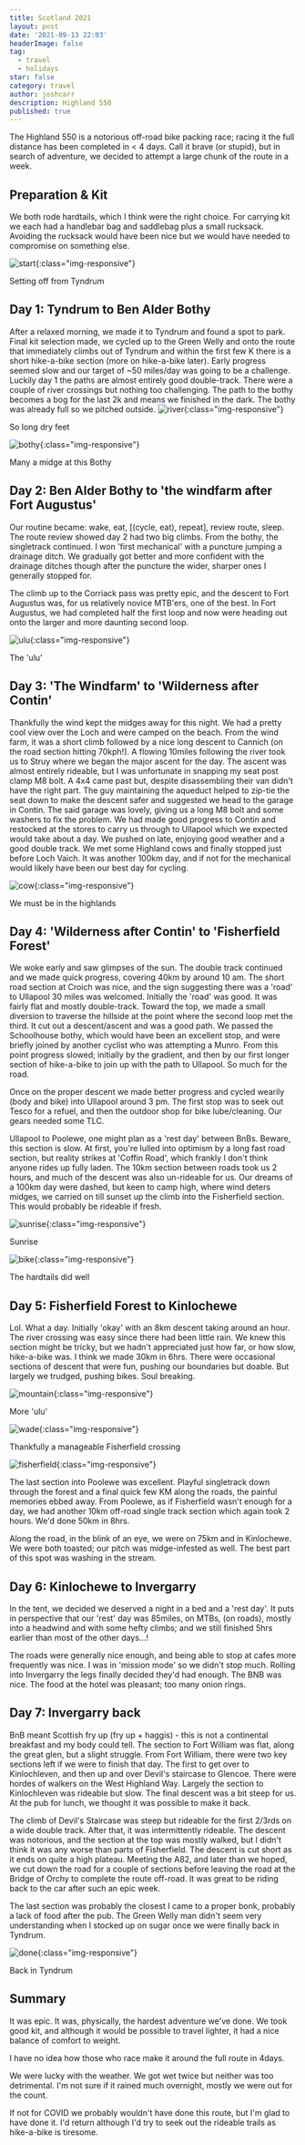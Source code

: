```yaml
---
title: Scotland 2021
layout: post
date: '2021-09-13 22:03'
headerImage: false
tag:
  - travel
  - holidays
star: false
category: travel
author: joshcarr
description: Highland 550
published: true
---
```

<div markdown="1" class="contentCont" id="scroll">

The Highland 550 is a notorious off-road bike packing race; racing it the full distance has been completed in < 4 days. Call it brave (or stupid), but in search of adventure, we decided to attempt a large chunk of the route in a week.

## Preparation & Kit
We both rode hardtails, which I think were the right choice. For carrying kit we each had a handlebar bag and saddlebag plus a small rucksack. Avoiding the rucksack would have been nice but we would have needed to compromise on something else.

![start](/assets/images/scotland2021/start.JPG){:class="img-responsive"}
<figcaption>Setting off from Tyndrum</figcaption>


## Day 1: Tyndrum to Ben Alder Bothy
After a relaxed morning, we made it to Tyndrum and found a spot to park. Final kit selection made, we cycled up to the Green Welly and onto the route that immediately climbs out of Tyndrum and within the first few K there is a short hike-a-bike section (more on hike-a-bike later). Early progress seemed slow and our target of ~50 miles/day was going to be a challenge. Luckily day 1 the paths are almost entirely good double-track. There were a couple of river crossings but nothing too challenging. The path to the bothy becomes a bog for the last 2k and means we finished in the dark. The bothy was already full so we pitched outside.
![river](/assets/images/scotland2021/river.jpg){:class="img-responsive"}
<figcaption>So long dry feet</figcaption>

![bothy](/assets/images/scotland2021/bothy.JPG){:class="img-responsive"}
<figcaption>Many a midge at this Bothy</figcaption>


## Day 2: Ben Alder Bothy to 'the windfarm after Fort Augustus'
Our routine became: wake, eat, [(cycle, eat), repeat], review route, sleep. The route review showed day 2 had two big climbs. From the bothy, the singletrack continued. I won 'first mechanical' with a puncture jumping a drainage ditch. We gradually got better and more confident with the drainage ditches though after the puncture the wider, sharper ones I generally stopped for. 

The climb up to the Corriack pass was pretty epic, and the descent to Fort Augustus was, for us relatively novice MTB'ers, one of the best. In Fort Augustus, we had completed half the first loop and now were heading out onto the larger and more daunting second loop. 

![ulu](/assets/images/scotland2021/ulu.jpg){:class="img-responsive"}
<figcaption>The 'ulu'</figcaption>


## Day 3: 'The Windfarm' to 'Wilderness after Contin'
Thankfully the wind kept the midges away for this night. We had a pretty cool view over the Loch and were camped on the beach. From the wind farm, it was a short climb followed by a nice long descent to Cannich (on the road section hitting 70kph!). A flowing 10miles following the river took us to Struy where we began the major ascent for the day. The ascent was almost entirely rideable, but I was unfortunate in snapping my seat post clamp M8 bolt. A 4x4 came past but, despite disassembling their van didn't have the right part. The guy maintaining the aqueduct helped to zip-tie the seat down to make the descent safer and suggested we head to the garage in Contin. The said garage was lovely, giving us a long M8 bolt and some washers to fix the problem. We had made good progress to Contin and restocked at the stores to carry us through to Ullapool which we expected would take about a day. We pushed on late, enjoying good weather and a good double track. We met some Highland cows and finally stopped just before Loch Vaich. It was another 100km day, and if not for the mechanical would likely have been our best day for cycling.

![cow](/assets/images/scotland2021/cow.jpg){:class="img-responsive"}
<figcaption>We must be in the highlands</figcaption>

## Day 4: 'Wilderness after Contin' to 'Fisherfield Forest'
We woke early and saw glimpses of the sun. The double track continued and we made quick progress, covering 40km by around 10 am. The short road section at Croich was nice, and the sign suggesting there was a 'road' to Ullapool 30 miles was welcomed. Initially the 'road' was good. It was fairly flat and mostly double-track. Toward the top, we made a small diversion to traverse the hillside at the point where the second loop met the third. It cut out a descent/ascent and was a good path. We passed the Schoolhouse bothy, which would have been an excellent stop, and were briefly joined by another cyclist who was attempting a Munro. From this point progress slowed; initially by the gradient, and then by our first longer section of hike-a-bike to join up with the path to Ullapool. So much for the road. 

Once on the proper descent we made better progress and cycled wearily (body and bike) into Ullapool around 3 pm. The first stop was to seek out Tesco for a refuel, and then the outdoor shop for bike lube/cleaning. Our gears needed some TLC.

Ullapool to Poolewe, one might plan as a 'rest day' between BnBs. Beware, this section is slow. At first, you're lulled into optimism by a long fast road section, but reality strikes at 'Coffin Road', which frankly I don't think anyone rides up fully laden. The 10km section between roads took us 2 hours, and much of the descent was also un-rideable for us. Our dreams of a 100km day were dashed, but keen to camp high, where wind deters midges, we carried on till sunset up the climb into the Fisherfield section. This would probably be rideable if fresh.

![sunrise](/assets/images/scotland2021/sunrise.JPG){:class="img-responsive"}
<figcaption>Sunrise</figcaption>

![bike](/assets/images/scotland2021/bike.JPG){:class="img-responsive"}
<figcaption>The hardtails did well</figcaption>

## Day 5: Fisherfield Forest to Kinlochewe
Lol. What a day. Initially 'okay' with an 8km descent taking around an hour. The river crossing was easy since there had been little rain. We knew this section might be tricky, but we hadn't appreciated just how far, or how slow, hike-a-bike was. I think we made 30km in 6hrs. There were occasional sections of descent that were fun, pushing our boundaries but doable. But largely we trudged, pushing bikes. Soul breaking.

![mountain](/assets/images/scotland2021/mountain.jpg){:class="img-responsive"}
<figcaption>More 'ulu'</figcaption>

![wade](/assets/images/scotland2021/wade.jpg){:class="img-responsive"}
<figcaption>Thankfully a manageable Fisherfield crossing</figcaption>

![fisherfield](/assets/images/scotland2021/fisherfield.jpg){:class="img-responsive"}

The last section into Poolewe was excellent. Playful singletrack down through the forest and a final quick few KM along the roads, the painful memories ebbed away. From Poolewe, as if Fisherfield wasn't enough for a day, we had another 10km off-road single track section which again took 2 hours. We'd done 50km in 8hrs.

Along the road, in the blink of an eye, we were on 75km and in Kinlochewe. We were both toasted; our pitch was midge-infested as well. The best part of this spot was washing in the stream.

## Day 6: Kinlochewe to Invergarry
In the tent, we decided we deserved a night in a bed and a 'rest day'. It puts in perspective that our 'rest' day was 85miles, on MTBs, (on roads), mostly into a headwind and with some hefty climbs; and we still finished 5hrs earlier than most of the other days...!

The roads were generally nice enough, and being able to stop at cafes more frequently was nice. I was in 'mission mode' so we didn't stop much. Rolling into Invergarry the legs finally decided they'd had enough. The BNB was nice. The food at the hotel was pleasant; too many onion rings.

## Day 7: Invergarry back
BnB meant Scottish fry up (fry up + haggis) - this is not a continental breakfast and my body could tell. The section to Fort William was flat, along the great glen, but a slight struggle. From Fort William, there were two key sections left if we were to finish that day. The first to get over to Kinlochleven, and then up and over Devil's staircase to Glencoe. There were hordes of walkers on the West Highland Way. Largely the section to Kinlochleven was rideable but slow. The final descent was a bit steep for us. At the pub for lunch, we thought it was possible to make it back. 

The climb of Devil's Staircase was steep but rideable for the first 2/3rds on a wide double track. After that, it was intermittently rideable. The descent was notorious, and the section at the top was mostly walked, but I didn't think it was any worse than parts of Fisherfield. The descent is cut short as it ends on quite a high plateau. Meeting the A82, and later than we hoped, we cut down the road for a couple of sections before leaving the road at the Bridge of Orchy to complete the route off-road. It was great to be riding back to the car after such an epic week. 

The last section was probably the closest I came to a proper bonk, probably a lack of food after the pub. The Green Welly man didn't seem very understanding when I stocked up on sugar once we were finally back in Tyndrum. 

![done](/assets/images/scotland2021/done.jpg){:class="img-responsive"}
<figcaption>Back in Tyndrum</figcaption>


## Summary

It was epic. It was, physically, the hardest adventure we've done. We took good kit, and although it would be possible to travel lighter, it had a nice balance of comfort to weight. 

I have no idea how those who race make it around the full route in 4days. 

We were lucky with the weather. We got wet twice but neither was too detrimental. I'm not sure if it rained much overnight, mostly we were out for the count. 

If not for COVID we probably wouldn't have done this route, but I'm glad to have done it. I'd return although I'd try to seek out the rideable trails as hike-a-bike is tiresome. 















</div>

